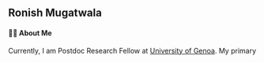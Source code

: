 ## Ronish Mugatwala

#### 👨‍🎓 About Me
Currently, I am Postdoc Research Fellow at [University of Genoa](https://mida.unige.it/it).
My primary
